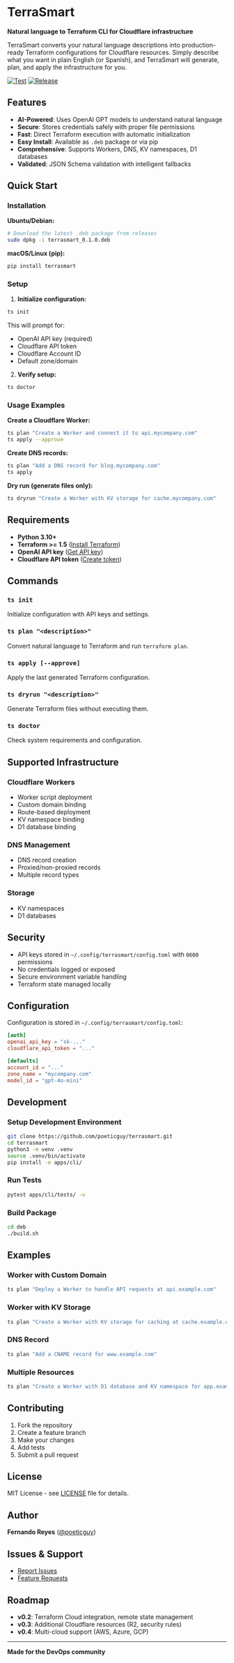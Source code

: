 # TerraSmart

**Natural language to Terraform CLI for Cloudflare infrastructure**

TerraSmart converts your natural language descriptions into production-ready Terraform configurations for Cloudflare resources. Simply describe what you want in plain English (or Spanish), and TerraSmart will generate, plan, and apply the infrastructure for you.

[![Test](https://github.com/poeticguy/terrasmart/actions/workflows/test.yml/badge.svg)](https://github.com/poeticguy/terrasmart/actions/workflows/test.yml)
[![Release](https://github.com/poeticguy/terrasmart/actions/workflows/release.yml/badge.svg)](https://github.com/poeticguy/terrasmart/actions/workflows/release.yml)

## Features

- **AI-Powered**: Uses OpenAI GPT models to understand natural language
- **Secure**: Stores credentials safely with proper file permissions
- **Fast**: Direct Terraform execution with automatic initialization
- **Easy Install**: Available as `.deb` package or via pip
- **Comprehensive**: Supports Workers, DNS, KV namespaces, D1 databases
- **Validated**: JSON Schema validation with intelligent fallbacks

## Quick Start

### Installation

**Ubuntu/Debian:**
```bash
# Download the latest .deb package from releases
sudo dpkg -i terrasmart_0.1.0.deb
```

**macOS/Linux (pip):**
```bash
pip install terrasmart
```

### Setup

1. **Initialize configuration:**
```bash
ts init
```
This will prompt for:
- OpenAI API key (required)
- Cloudflare API token
- Cloudflare Account ID
- Default zone/domain

2. **Verify setup:**
```bash
ts doctor
```

### Usage Examples

**Create a Cloudflare Worker:**
```bash
ts plan "Create a Worker and connect it to api.mycompany.com"
ts apply --approve
```

**Create DNS records:**
```bash
ts plan "Add a DNS record for blog.mycompany.com"
ts apply
```

**Dry run (generate files only):**
```bash
ts dryrun "Create a Worker with KV storage for cache.mycompany.com"
```

## Requirements

- **Python 3.10+**
- **Terraform >= 1.5** ([Install Terraform](https://terraform.io/downloads))
- **OpenAI API key** ([Get API key](https://platform.openai.com/api-keys))
- **Cloudflare API token** ([Create token](https://dash.cloudflare.com/profile/api-tokens))

## Commands

### `ts init`
Initialize configuration with API keys and settings.

### `ts plan "<description>"`
Convert natural language to Terraform and run `terraform plan`.

### `ts apply [--approve]`
Apply the last generated Terraform configuration.

### `ts dryrun "<description>"`
Generate Terraform files without executing them.

### `ts doctor`
Check system requirements and configuration.

## Supported Infrastructure

### Cloudflare Workers
- Worker script deployment
- Custom domain binding
- Route-based deployment
- KV namespace binding
- D1 database binding

### DNS Management
- DNS record creation
- Proxied/non-proxied records
- Multiple record types

### Storage
- KV namespaces
- D1 databases

## Security

- API keys stored in `~/.config/terrasmart/config.toml` with `0600` permissions
- No credentials logged or exposed
- Secure environment variable handling
- Terraform state managed locally

## Configuration

Configuration is stored in `~/.config/terrasmart/config.toml`:

```toml
[auth]
openai_api_key = "sk-..."
cloudflare_api_token = "..."

[defaults]
account_id = "..."
zone_name = "mycompany.com"
model_id = "gpt-4o-mini"
```

## Development

### Setup Development Environment

```bash
git clone https://github.com/poeticguy/terrasmart.git
cd terrasmart
python3 -m venv .venv
source .venv/bin/activate
pip install -e apps/cli/
```

### Run Tests

```bash
pytest apps/cli/tests/ -v
```

### Build Package

```bash
cd deb
./build.sh
```

## Examples

### Worker with Custom Domain
```bash
ts plan "Deploy a Worker to handle API requests at api.example.com"
```

### Worker with KV Storage
```bash
ts plan "Create a Worker with KV storage for caching at cache.example.com"
```

### DNS Record
```bash
ts plan "Add a CNAME record for www.example.com"
```

### Multiple Resources
```bash
ts plan "Create a Worker with D1 database and KV namespace for app.example.com"
```

## Contributing

1. Fork the repository
2. Create a feature branch
3. Make your changes
4. Add tests
5. Submit a pull request

## License

MIT License - see [LICENSE](LICENSE) file for details.

## Author

**Fernando Reyes** ([@poeticguy](https://github.com/poeticguy))

## Issues & Support

- [Report Issues](https://github.com/poeticguy/terrasmart/issues)
- [Feature Requests](https://github.com/poeticguy/terrasmart/issues/new?template=feature_request.md)

## Roadmap

- **v0.2**: Terraform Cloud integration, remote state management
- **v0.3**: Additional Cloudflare resources (R2, security rules)
- **v0.4**: Multi-cloud support (AWS, Azure, GCP)

---

**Made for the DevOps community**
